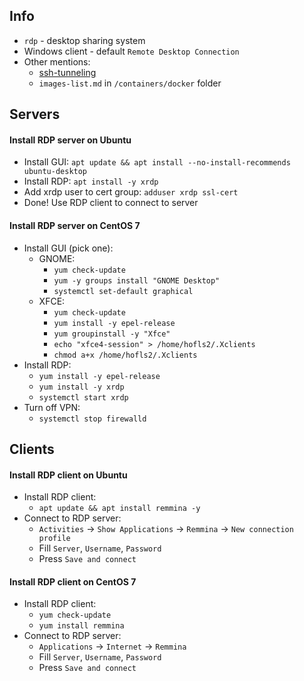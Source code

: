 ## Info
* `rdp` - desktop sharing system
* Windows client - default `Remote Desktop Connection`
* Other mentions: 
    * [ssh-tunneling](../ssh/ssh-tunneling.md)
    * `images-list.md` in `/containers/docker` folder

## Servers 
#### Install RDP server on Ubuntu
* Install GUI: `apt update && apt install --no-install-recommends ubuntu-desktop`
* Install RDP: `apt install -y xrdp`
* Add xrdp user to cert group: `adduser xrdp ssl-cert`
* Done! Use RDP client to connect to server

#### Install RDP server on CentOS 7
* Install GUI (pick one):
    * GNOME:
        * `yum check-update`
        * `yum -y groups install "GNOME Desktop"`
        * `systemctl set-default graphical`
    * XFCE:
        * `yum check-update`
        * `yum install -y epel-release`
        * `yum groupinstall -y "Xfce"`
        * `echo "xfce4-session" > /home/hofls2/.Xclients`
        * `chmod a+x /home/hofls2/.Xclients`
* Install RDP:
    * `yum install -y epel-release`
    * `yum install -y xrdp`
    * `systemctl start xrdp`
* Turn off VPN:
    * `systemctl stop firewalld`

## Clients
#### Install RDP client on Ubuntu
* Install RDP client: 
    * `apt update && apt install remmina -y`
* Connect to RDP server:
    * `Activities` -> `Show Applications` -> `Remmina` -> `New connection profile`
    * Fill `Server`, `Username`, `Password`
    * Press `Save and connect`

#### Install RDP client on CentOS 7 
* Install RDP client: 
    * `yum check-update`
    * `yum install remmina`
* Connect to RDP server:
    * `Applications` -> `Internet` -> `Remmina`
    * Fill `Server`, `Username`, `Password`
    * Press `Save and connect`